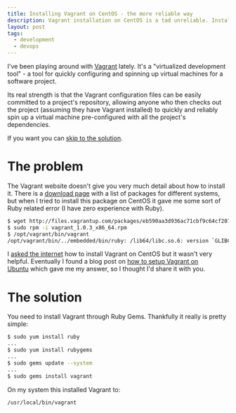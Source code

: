 ```yaml
---
title: Installing Vagrant on CentOS - the more reliable way
description: Vagrant installation on CentOS is a tad unreliable. Installing with Ruby Gems is the answer.
layout: post
tags:
  - development
  - devops
---
```

 
I've been playing around with [Vagrant](http://vagrantup.com/) lately. It's a "virtualized development tool" - a tool for quickly configuring and spinning up virtual machines for a software project.

Its real strength is that the Vagrant configuration files can be easily committed to a project's repository, allowing anyone who then checks out the project (assuming they have Vagrant installed) to quickly and reliably spin up a virtual machine pre-configured with all the project's dependencies.

If you want you can [skip to the solution](#solution).

<a id="problem"></a>
The problem
===

The Vagrant website doesn't give you very much detail about how to install it. There is a [download page](http://downloads.vagrantup.com/tags/v1.0.3) with a list of packages for different systems, but when I tried to install this package on CentOS it gave me some sort of Ruby related error (I have zero experience with Ruby).

``` bash
$ wget http://files.vagrantup.com/packages/eb590aa3d936ac71cbf9c64cf207f148ddfc000a/vagrant_1.0.3_x86_64.rpm
$ sudo rpm -i vagrant_1.0.3_x86_64.rpm
$ /opt/vagrant/bin/vagrant
/opt/vagrant/bin/../embedded/bin/ruby: /lib64/libc.so.6: version `GLIBC_2.6' not found (required by /opt/vagrant/embedded/bin/../lib/libruby.so.1.9)
```

I [asked the internet](https://www.google.co.uk/search?sugexp=chrome,mod=9&amp;sourceid=chrome&amp;ie=UTF-8&amp;q=install+vagrant+on+centos) how to install Vagrant on CentOS but it wasn't very helpful. Eventually I found a blog post on <a href="http://www.dejonghenico.be/unix/setup-vagrant-and-small-quick-start">how to setup Vagrant on Ubuntu</a> which gave me my answer, so I thought I'd share it with you.

<a id="solution"></a>
The solution
===

You need to install Vagrant through Ruby Gems. Thankfully it really is pretty simple:

``` bash
$ sudo yum install ruby
...
$ sudo yum install rubygems
...
$ sudo gems update --system
...
$ sudo gems install vagrant
```

On my system this installed Vagrant to:

```
/usr/local/bin/vagrant 
```

